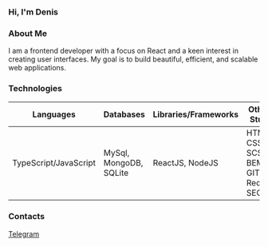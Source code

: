 ### Hi, I'm Denis 

### About Me
I am a frontend developer with a focus on React and a keen interest in creating user interfaces. My goal is to build beautiful, efficient, and scalable web applications.

### Technologies
| Languages            | Databases             | Libraries/Frameworks  | Other Stuff        |
|----------------------|-----------------------|-----------------------|--------------------|
| TypeScript/JavaScript| MySql, MongoDB, SQLite| ReactJS, NodeJS       | HTML, CSS, SCSS, BEM, GIT, Redux, SEO |

### Contacts
[Telegram]([https://github.com/your_profile](https://t.me/denisbrkv)https://t.me/denisbrkv)
